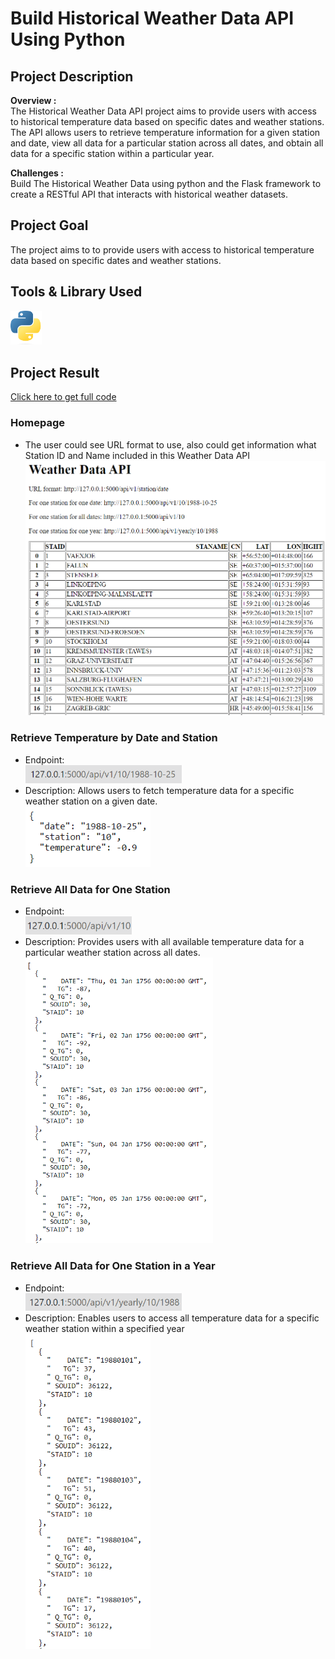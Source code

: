 # Build Historical Weather Data API Using Python

## Project Description

**Overview :**  
The Historical Weather Data API project aims to provide users with access to historical temperature data based on specific dates and weather stations. The API allows users to retrieve temperature information for a given station and date, view all data for a particular station across all dates, and obtain all data for a specific station within a particular year.

**Challenges :**  
Build The Historical Weather Data using python and the Flask framework to create a RESTful API that interacts with historical weather datasets.

## Project Goal

The project aims to to provide users with access to historical temperature data based on specific dates and weather stations.

## Tools & Library Used

[<img src="./image/python-logo-2.png" alt="python-logo" width="50"/>](https://www.python.org/) &nbsp;

## Project Result

[Click here to get full code](https://github.com/nickenshidqia/Build_Historical_Weather_Data_API_Using_Python/blob/ca78abd6c1d939e0382be3d30e794bf5ad228864/main.py)  

### Homepage  
- The user could see URL format to use, also could get information what Station ID and Name included in this Weather Data API
  <img src="./image/weather1.1.png" alt="" width = "500"/>

### Retrieve Temperature by Date and Station

- Endpoint:  
  <img src="./image/weather4.png" alt="" width = "250"/>
- Description: Allows users to fetch temperature data for a specific weather station on a given date.  
  <img src="./image/weather4.1.png" alt="" width = "200"/>

### Retrieve All Data for One Station

- Endpoint:  
  <img src="./image/weather2.png" alt="" width = "170"/>
- Description: Provides users with all available temperature data for a particular weather station across all dates.  
  <img src="./image/weather2.1.png" alt="" width = "300"/>

### Retrieve All Data for One Station in a Year

- Endpoint:  
  <img src="./image/weather3.png" alt="" width = "250"/>
- Description: Enables users to access all temperature data for a specific weather station within a specified year  
  <img src="./image/weather3.1.png" alt="" width = "200"/>
